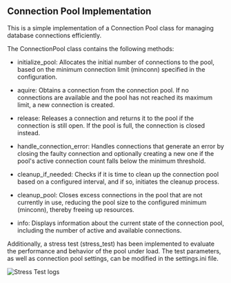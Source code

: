Connection Pool Implementation
--------------------------------------------


This is a simple implementation of a Connection Pool class for managing database connections efficiently.

The ConnectionPool class contains the following methods:

 - initialize_pool: Allocates the initial number of connections to the pool, based on the minimum connection limit (minconn) specified in the configuration.

 - aquire: Obtains a connection from the connection pool. If no connections are available and the pool has not reached its maximum limit, a new connection is created.

 - release: Releases a connection and returns it to the pool if the connection is still open. If the pool is full, the connection is closed instead.

 - handle_connection_error: Handles connections that generate an error by closing the faulty connection and optionally creating a new one if the pool's active connection count falls below the minimum threshold.

 - cleanup_if_needed: Checks if it is time to clean up the connection pool based on a configured interval, and if so, initiates the cleanup process.

 - cleanup_pool: Closes excess connections in the pool that are not currently in use, reducing the pool size to the configured minimum (minconn), thereby freeing up resources.

 - info: Displays information about the current state of the connection pool, including the number of active and available connections.


Additionally, a stress test (stress_test) has been implemented to evaluate the performance and behavior of the pool under load. 
The test parameters, as well as connection pool settings, can be modified in the settings.ini file.


![Stress Test logs](server_package/stress_test_logs.png)

